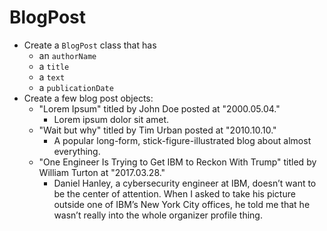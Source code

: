 # BlogPost
- Create a `BlogPost` class that has
  - an `authorName`
  - a `title`
  - a `text`
  - a `publicationDate`
- Create a few blog post objects:
  - "Lorem Ipsum" titled by John Doe posted at "2000.05.04."
    - Lorem ipsum dolor sit amet.
  - "Wait but why" titled by Tim Urban posted at "2010.10.10."
    - A popular long-form, stick-figure-illustrated blog about almost everything.
  - "One Engineer Is Trying to Get IBM to Reckon With Trump" titled by William Turton at "2017.03.28."
    - Daniel Hanley, a cybersecurity engineer at IBM, doesn’t want to be the center of attention. When I asked to take his picture outside one of IBM’s New York City offices, he told me that he wasn’t really into the whole organizer profile thing.
